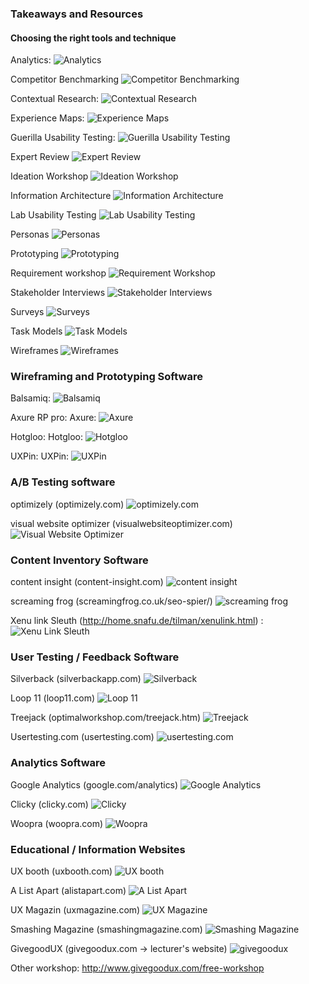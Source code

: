 ### Takeaways and Resources

#### Choosing the right tools and technique
Analytics:
![Analytics](https://i.imgur.com/olOkf5y.png)

Competitor Benchmarking
![Competitor Benchmarking](https://i.imgur.com/8EzDk42.png)

Contextual Research:
![Contextual Research](https://i.imgur.com/VLz425K.png)

Experience Maps:
![Experience Maps](https://i.imgur.com/pXVKSXd.png)

Guerilla Usability Testing:
![Guerilla Usability Testing](https://i.imgur.com/H7egYxd.png)

Expert Review
![Expert Review](https://i.imgur.com/ONrehD5.png)

Ideation Workshop
![Ideation Workshop](https://i.imgur.com/oa1fEFL.png)

Information Architecture
![Information Architecture](https://i.imgur.com/8r74rii.png)

Lab Usability Testing
![Lab Usability Testing](https://i.imgur.com/QudQaX6.png)

Personas
![Personas](https://i.imgur.com/Gg3FWHN.png)

Prototyping
![Prototyping](https://i.imgur.com/oKbc6cl.png)

Requirement workshop
![Requirement Workshop](https://i.imgur.com/H9Pj1bw.png)

Stakeholder Interviews
![Stakeholder Interviews](https://i.imgur.com/6rMuhJC.png)

Surveys
![Surveys](https://i.imgur.com/nua2JVf.png)

Task Models
![Task Models](https://i.imgur.com/jtZSdQd.png)

Wireframes
![Wireframes](https://i.imgur.com/PqSDjCi.png)

### Wireframing and Prototyping Software
Balsamiq:
![Balsamiq](https://i.imgur.com/tQNijf2.png)

Axure RP pro:
Axure:
![Axure](https://i.imgur.com/LPJVnP3.png)

Hotgloo:
Hotgloo:
![Hotgloo](https://i.imgur.com/SQ1zkN7.png)

UXPin:
UXPin:
![UXPin](https://i.imgur.com/XDD8Ptu.png)

### A/B Testing software
optimizely (optimizely.com)
![optimizely.com](https://i.imgur.com/du50acV.png)

visual website optimizer (visualwebsiteoptimizer.com)
![Visual Website Optimizer](https://i.imgur.com/XoiF5vW.png)

### Content Inventory Software
content insight (content-insight.com)
![content insight](https://i.imgur.com/UUm4IXf.png)

screaming frog (screamingfrog.co.uk/seo-spier/)
![screaming frog](https://i.imgur.com/XuTC2Ym.png)

Xenu link Sleuth (http://home.snafu.de/tilman/xenulink.html)  :
![Xenu Link Sleuth](https://i.imgur.com/z1f1H02.png)

### User Testing / Feedback Software
Silverback (silverbackapp.com)
![Silverback](https://i.imgur.com/iOahYsh.png)

Loop 11 (loop11.com)
![Loop 11](https://i.imgur.com/intOZd0.png)

Treejack (optimalworkshop.com/treejack.htm)
![Treejack](https://i.imgur.com/WCxY6em.png)

Usertesting.com (usertesting.com)
![usertesting.com](https://i.imgur.com/PiFCNBF.png)

### Analytics Software
Google Analytics (google.com/analytics)
![Google Analytics](https://i.imgur.com/VCmUNRc.png)

Clicky (clicky.com)
![Clicky](https://i.imgur.com/jeuhUtQ.png)

Woopra (woopra.com)
![Woopra](https://i.imgur.com/O4R2qJE.png)

### Educational / Information Websites
UX booth (uxbooth.com)
![UX booth](https://i.imgur.com/tR3pFAW.png)

A List Apart (alistapart.com)
![A List Apart](https://i.imgur.com/PmSc8wm.png)

UX Magazin (uxmagazine.com)
![UX Magazine](https://i.imgur.com/TMXvNrC.png)

Smashing Magazine (smashingmagazine.com)
![Smashing Magazine](https://i.imgur.com/n726Tag.png)

GivegoodUX (givegoodux.com -> lecturer's website)
![givegoodux](https://i.imgur.com/kkbpze9.png)

Other workshop: http://www.givegoodux.com/free-workshop
